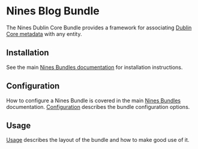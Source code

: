 Nines Blog Bundle
=================

The Nines Dublin Core Bundle provides a framework for associating [Dublin
Core metadata][dcmi] with any entity.

Installation
------------
See the main [Nines Bundles documentation](../README.md) for installation 
instructions.

Configuration
-------------

How to configure a Nines Bundle is covered in the main [Nines Bundles](../README.md)
documentation. [Configuration](config.md) describes the bundle configuration options.

Usage
-----

[Usage](usage.md) describes the layout of the bundle and how to make good use of it.

[dcmi]: https://www.dublincore.org/specifications/dublin-core/dcmi-terms/

